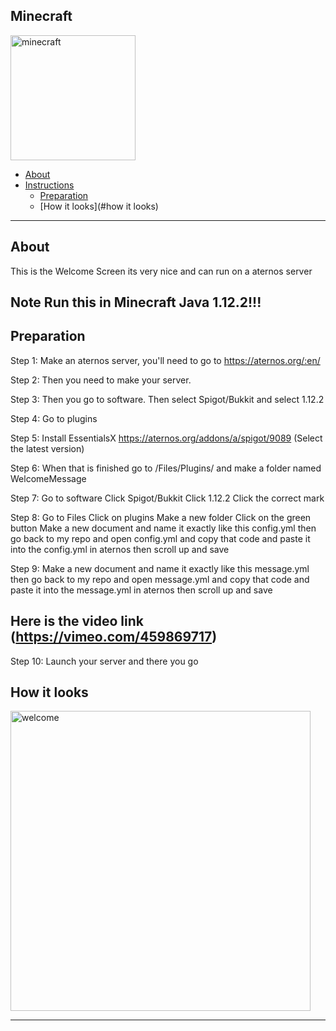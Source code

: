 ## Minecraft
<img src="https://github.com/Cryptic-Minute/Minecraft_1.12.2_Welcome_Screen/blob/master/Important/Minecraft_cover.png" alt="minecraft" width="200"/>

<!-- ----------------------------------------------------------------------- -->
* [About](about)
* [Instructions](#instructions)
    * [Preparation](#preparation)
    * [How it looks](#how it looks)
    
<hr>    
<!-- ----------------------------------------------------------------------- -->

## About
This is the Welcome Screen its very nice and can run on a aternos server
## Note Run this in Minecraft Java 1.12.2!!!

## Preparation 
   Step 1: Make an aternos server, you'll need to go to https://aternos.org/:en/
   
   Step 2: Then you need to make your server.
  
   Step 3: Then you go to software. Then select Spigot/Bukkit and select 1.12.2
   
   Step 4: Go to plugins
   
   Step 5: Install EssentialsX https://aternos.org/addons/a/spigot/9089 (Select the latest version)
   
   Step 6: When that is finished go to /Files/Plugins/ and make a folder named WelcomeMessage
   
   Step 7: Go to software
           Click Spigot/Bukkit
           Click 1.12.2
           Click the correct mark
           
   Step 8: Go to Files
           Click on plugins
           Make a new folder
           Click on the green button
           Make a new document and name it exactly like this config.yml
           then go back to my repo and open config.yml and copy that code and paste it into the config.yml in aternos
           then scroll up and save
   
   Step 9: Make a new document and name it exactly like this message.yml
           then go back to my repo and open message.yml and copy that code and paste it into the message.yml in aternos
           then scroll up and save
    
   ## Here is the video link (https://vimeo.com/459869717)
   
   Step 10: Launch your server and there you go
   
          
   ## How it looks
   
<img src="https://github.com/Cryptic-Minute/Minecraft_1.12.2_Welcome_Screen/blob/master/Important/4fjfgw.gif" alt="welcome" width="480"/>
<hr>
